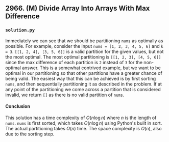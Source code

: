 ## 2966. (M) Divide Array Into Arrays With Max Difference

### `solution.py`
Immediately we can see that we should be partitioning `nums` as optimally as possible. For example, consider the input `nums = [1, 2, 3, 4, 5, 6]` and `k = 3`. `[[1, 2, 4], [3, 5, 6]]` is a valid partition for the given values, but not the most optimal. The most optimal partitioning is `[[1, 2, 3], [4, 5, 6]]` since the max difference of each partition is `2` instead of `3` for the non-optimal answer. This is a somewhat contrived example, but we want to be optimal in our partitioning so that other partitions have a greater chance of being valid. The easiest way that this can be achieved is by first sorting `nums`, and then sequentially partitioning it as described in the problem. If at any point of the partitioning we come across a partition that is considered invalid, we return `[]` as there is no valid partition of `nums`.  

#### Conclusion
This solution has a time complexity of $O(n\log n)$ where $n$ is the length of `nums`. `nums` is first sorted, which takes $O(n\log n)$ using Python's built in sort. The actual partitioning takes $O(n)$ time. The space complexity is $O(n)$, also due to the sorting step.  
  

